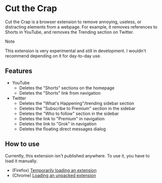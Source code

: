 # Cut the Crap

Cut the Crap is a browser extension to remove annoying, useless, or distracting elements from a webpage. For example,
it removes references to Shorts in YouTube, and removes the Trending section on Twitter.

> [!NOTE]
> This extension is very experimental and still in development. I wouldn't recommend depending on it for day-to-day use.

## Features

- YouTube
  - Deletes the "Shorts" sections on the homepage
  - Deletes the "Shorts" link from navigation
- Twitter
  - Deletes the "What's Happening"/trending sidebar section
  - Deletes the "Subscribe to Premium" section in the sidebar
  - Deletes the "Who to follow" section in the sidebar
  - Deletes the link to "Premium" in navigation
  - Deletes the link to "Grok" in navigation
  - Deletes the floating direct messages dialog

## How to use

Currently, this extension isn't published anywhere. To use it, you have to load it manually.

- (Firefox) [Temporarily loading an extension](https://firefox-source-docs.mozilla.org/devtools-user/about_colon_debugging/index.html#loading-a-temporary-extension)
- (Chrome) [Loading an unpacked extension](https://developer.chrome.com/docs/extensions/get-started/tutorial/hello-world#load-unpacked)
